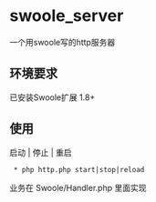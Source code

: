 # swoole_server

一个用swoole写的http服务器

## 环境要求

已安装Swoole扩展 1.8+

## 使用

启动 | 停止 | 重启
```
 * php http.php start|stop|reload
```

业务在 Swoole/Handler.php 里面实现

